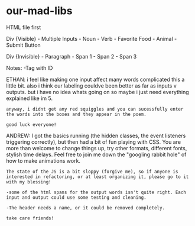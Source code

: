 # our-mad-libs

HTML file first

Div {Visible}
    - Multiple Inputs
        - Noun
        - Verb
        - Favorite Food
        - Animal
    - Submit Button

Div {Invisible}
    - Paragraph
        - Span 1
        - Span 2
        - Span 3

Notes:
    -Tag with ID

ETHAN:
    i feel like making one input affect many words complicated this a little bit. also i think our labeling couldve been better as far as inputs v outputs. but i have no idea whats going on so maybe i just need everything explained like im 5. 

    anyway, i didnt get any red squiggles and you can sucessfully enter the words into the boxes and they appear in the poem. 

    good luck everyone! 

ANDREW:
    I got the basics running (the hidden classes, the event listeners triggering correctly), but then had a bit of fun playing with CSS. You are more than welcome to change things up, try other formats, different fonts, stylish time delays. Feel free to join me down the "googling rabbit hole" of how to make animations work.

    The state of the JS is a bit sloppy (forgive me), so if anyone is interested in refactoring, or at least organizing it, please go to it with my blessing!

    -some of the html spans for the output words isn't quite right. Each input and output could use some testing and cleaning.

    -The header needs a name, or it could be removed completely.

    take care friends!